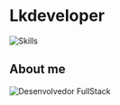 # Lkdeveloper  

<p align="left">
  <img src="https://skillicons.dev/icons?i=php,java,mysql" alt="Skills">
</p>  

## About me  

<p align="left">
  <img src="https://img.shields.io/badge/Desenvolvedor%20FullStack-000000?style=for-the-badge&logoColor=white" alt="Desenvolvedor FullStack">
</p>
